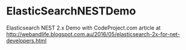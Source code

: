 # ElasticSearchNESTDemo
Elasticsearch NEST 2.x Demo
with CodeProject.com article at 
http://webandlife.blogspot.com.au/2016/05/elasticsearch-2x-for-net-developers.html
